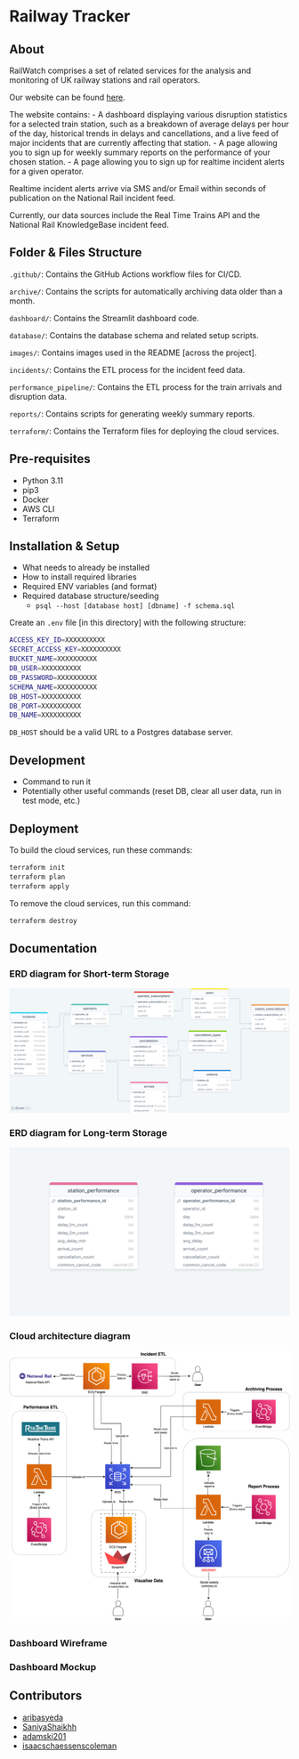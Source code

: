 # Railway Tracker

## About

RailWatch comprises a set of related services for the analysis and monitoring of UK railway stations and rail operators.

Our website can be found [here](http://18.133.189.84:8501/).

The website contains: 
    - A dashboard displaying various disruption statistics for a selected train station, such as a breakdown of average delays per hour of the day, historical trends in delays and cancellations, and a live feed of major incidents that are currently affecting that station.
    - A page allowing you to sign up for weekly summary reports on the performance of your chosen station.
    - A page allowing you to sign up for realtime incident alerts for a given operator.

Realtime incident alerts arrive via SMS and/or Email within seconds of publication on the National Rail incident feed.

Currently, our data sources include the Real Time Trains API and the National Rail KnowledgeBase incident feed.

## Folder & Files Structure

`.github/`: Contains the GitHub Actions workflow files for CI/CD.

`archive/`: Contains the scripts for automatically archiving data older than a month.

`dashboard/`: Contains the Streamlit dashboard code.

`database/`: Contains the database schema and related setup scripts.

`images/`: Contains images used in the README [across the project].

`incidents/`: Contains the ETL process for the incident feed data.

`performance_pipeline/`: Contains the ETL process for the train arrivals and disruption data.

`reports/`: Contains scripts for generating weekly summary reports.

`terraform/`: Contains the Terraform files for deploying the cloud services.

## Pre-requisites

- Python 3.11
- pip3
- Docker
- AWS CLI
- Terraform

## Installation & Setup

- What needs to already be installed
- How to install required libraries
- Required ENV variables (and format)
- Required database structure/seeding
    - `psql --host [database host] [dbname] -f schema.sql`

Create an `.env` file [in this directory] with the following structure:

```sh
ACCESS_KEY_ID=XXXXXXXXXX
SECRET_ACCESS_KEY=XXXXXXXXXX
BUCKET_NAME=XXXXXXXXXX
DB_USER=XXXXXXXXXX
DB_PASSWORD=XXXXXXXXXX
SCHEMA_NAME=XXXXXXXXXX
DB_HOST=XXXXXXXXXX
DB_PORT=XXXXXXXXXX
DB_NAME=XXXXXXXXXX
```

`DB_HOST` should be a valid URL to a Postgres database server.

## Development

- Command to run it
- Potentially other useful commands (reset DB, clear all user data, run in test mode, etc.)

## Deployment

To build the cloud services, run these commands:

```sh
terraform init
terraform plan
terraform apply
```

To remove the cloud services, run this command:

```sh
terraform destroy
```

## Documentation

### ERD diagram for Short-term Storage

![ERD diagram 1](https://github.com/adamski201/Railway-Tracker/blob/main/images/erd_short.png)

### ERD diagram for Long-term Storage

![ERD diagram 2](https://github.com/adamski201/Railway-Tracker/blob/main/images/erd_long.png)

### Cloud architecture diagram

![Cloud architecture diagram](https://github.com/adamski201/Railway-Tracker/blob/main/images/architecture_diagram.png)

### Dashboard Wireframe

### Dashboard Mockup

## Contributors

* [aribasyeda](https://github.com/aribasyeda)
* [SaniyaShaikhh](https://github.com/SaniyaShaikhh)
* [adamski201](https://github.com/adamski201)
* [isaacschaessenscoleman](https://github.com/isaacschaessenscoleman)
